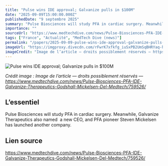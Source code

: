 ```yaml
---
title: "Pulse wins IDE approval; Galvanize pulls in $100M"
date: "2025-09-09T15:00:00.000Z"
publishedDate: "9 septembre 2025"
summary: "Pulse Biosciences will study PFA in cardiac surgery. Meanwhile, Galvanize Therapeutics also named&nbsp; a new CEO, and PFA pioneer Steven Mickelsen has launched another company."
importance: ""
sourceUrl: "https://www.medtechdive.com/news/Pulse-Biosciences-PFA-IDE-Galvanize-Therapeutics-Godshall-Mickelsen-Del-Medtech/759526/"
tags: ["France", "Actualité", "MedTech Dive (news)"]
permalink: "/papers/2025-09-09-pulse-wins-ide-approval-galvanize-pulls-in-dollar100m"
imageUrl: "https://imgproxy.divecdn.com/rFwrK7xfkfg_iuSxPB2UmSqBHRYaq-hpkcFlZ_xwo_8/g:ce/rs:fit:770:435/Z3M6Ly9kaXZlc2l0ZS1zdG9yYWdlL2RpdmVpbWFnZS9DbGFtcF9IZXJvLjk0LnBuZw==.webp"
imageCredit: "Image de l’article — droits possiblement réservés — https://www.medtechdive.com/news/Pulse-Biosciences-PFA-IDE-Galvanize-Therapeutics-Godshall-Mickelsen-Del-Medtech/759526/"
---
```


![Pulse wins IDE approval; Galvanize pulls in $100M](https://imgproxy.divecdn.com/rFwrK7xfkfg_iuSxPB2UmSqBHRYaq-hpkcFlZ_xwo_8/g:ce/rs:fit:770:435/Z3M6Ly9kaXZlc2l0ZS1zdG9yYWdlL2RpdmVpbWFnZS9DbGFtcF9IZXJvLjk0LnBuZw==.webp)

*Crédit image : Image de l’article — droits possiblement réservés — https://www.medtechdive.com/news/Pulse-Biosciences-PFA-IDE-Galvanize-Therapeutics-Godshall-Mickelsen-Del-Medtech/759526/*

## L’essentiel

Pulse Biosciences will study PFA in cardiac surgery. Meanwhile, Galvanize Therapeutics also named&nbsp; a new CEO, and PFA pioneer Steven Mickelsen has launched another company.

## Lien source

https://www.medtechdive.com/news/Pulse-Biosciences-PFA-IDE-Galvanize-Therapeutics-Godshall-Mickelsen-Del-Medtech/759526/
